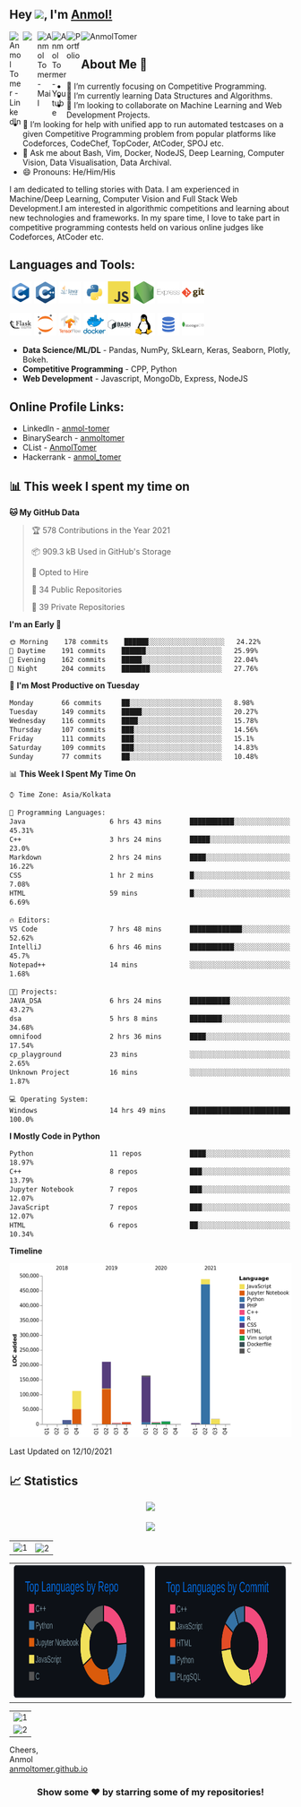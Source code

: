 ## Hey <img src="https://github.com/TheDudeThatCode/TheDudeThatCode/blob/master/Assets/Hi.gif" width="29px">, I'm [Anmol!](https://anmoltomer.github.io/) 
<a href="https://www.linkedin.com/in/anmol-tomer/">
  <img align="left" alt="Anmol Tomer - LinkedIn" width="24px" src="https://cdn.jsdelivr.net/npm/simple-icons@v3/icons/linkedin.svg"/>
</a>

<a href="https://twitter.com/anmol_tomer_cc">
  <img align="left" width="26px" src="https://cdn.jsdelivr.net/npm/simple-icons@v3/icons/twitter.svg" />
</a>

<a href="mailto:anmol3540@gmail.com">
  <img align="left" alt="Anmol Tomer - Mail" width="26px" src="https://img.icons8.com/ios-glyphs/30/000000/new-post.png"/>
</a>
<a href="https://www.youtube.com/c/CosmicCommander">
  <img align="left" alt="Anmol Tomer - Youtube" width="26px" src="https://cdn.jsdelivr.net/npm/simple-icons@v3/icons/youtube.svg"/>
</a>

<a href="https://anmoltomer.github.io/">
  <img align="left" alt="Portfolio" width="26px" src="https://cdn.jsdelivr.net/npm/simple-icons@v3/icons/nucleo.svg"/>
</a>

<img src="https://komarev.com/ghpvc/?username=AnmolTomer" alt="AnmolTomer"/>

## About Me 🚀

- 🔭 I’m currently focusing on Competitive Programming.
- 🌱 I’m currently learning Data Structures and Algorithms.
- 👯 I’m looking to collaborate on Machine Learning and Web Development Projects.
- 🤔 I’m looking for help with unified app to run automated testcases on a given Competitive Programming problem from popular platforms like Codeforces, CodeChef, TopCoder, AtCoder, SPOJ etc.
- 💬 Ask me about Bash, Vim, Docker, NodeJS, Deep Learning, Computer Vision, Data Visualisation, Data Archival.
- 😄 Pronouns: He/Him/His
<!-- - 📫 How to reach me: https://anmoltomer.github.io/ -->


I am dedicated to telling stories with Data. I am experienced in Machine/Deep Learning, Computer Vision and Full Stack Web Development.I am interested in algorithmic competitions and learning about new technologies and frameworks. In my spare time, I love to take part in competitive programming contests held on various online judges like Codeforces, AtCoder etc.

## **Languages and Tools:**  

<!-- <code><img height="20" src="https://raw.githubusercontent.com/github/explore/80688e429a7d4ef2fca1e82350fe8e3517d3494d/topics/android/android.png"></code> -->
<code><img height="40" src="https://raw.githubusercontent.com/github/explore/80688e429a7d4ef2fca1e82350fe8e3517d3494d/topics/c/c.png"></code>
<code><img height="40" src="https://raw.githubusercontent.com/github/explore/80688e429a7d4ef2fca1e82350fe8e3517d3494d/topics/cpp/cpp.png"></code>
<code><img height="40" src="https://raw.githubusercontent.com/github/explore/80688e429a7d4ef2fca1e82350fe8e3517d3494d/topics/java/java.png"></code>
<code><img height="40" src="https://raw.githubusercontent.com/github/explore/80688e429a7d4ef2fca1e82350fe8e3517d3494d/topics/python/python.png"></code>
<code><img height="40" src="https://raw.githubusercontent.com/github/explore/80688e429a7d4ef2fca1e82350fe8e3517d3494d/topics/javascript/javascript.png"></code>
<code><img height="40" src="https://raw.githubusercontent.com/github/explore/80688e429a7d4ef2fca1e82350fe8e3517d3494d/topics/nodejs/nodejs.png"></code>
<code><img height="40" src="https://raw.githubusercontent.com/github/explore/80688e429a7d4ef2fca1e82350fe8e3517d3494d/topics/express/express.png"></code>
<code><img height="40" src="https://raw.githubusercontent.com/github/explore/80688e429a7d4ef2fca1e82350fe8e3517d3494d/topics/git/git.png"></code>
<br />

<code><img height="40" src="https://raw.githubusercontent.com/github/explore/80688e429a7d4ef2fca1e82350fe8e3517d3494d/topics/flask/flask.png"></code>
<code><img height="40" src="https://raw.githubusercontent.com/github/explore/80688e429a7d4ef2fca1e82350fe8e3517d3494d/topics/jupyter-notebook/jupyter-notebook.png"></code>
<code><img height="40" src="https://raw.githubusercontent.com/github/explore/80688e429a7d4ef2fca1e82350fe8e3517d3494d/topics/tensorflow/tensorflow.png"></code>
<code><img height="40" src="https://raw.githubusercontent.com/github/explore/80688e429a7d4ef2fca1e82350fe8e3517d3494d/topics/docker/docker.png"></code>
<code><img height="40" src="https://raw.githubusercontent.com/github/explore/80688e429a7d4ef2fca1e82350fe8e3517d3494d/topics/bash/bash.png"></code>
<code><img height="40" src="https://raw.githubusercontent.com/github/explore/80688e429a7d4ef2fca1e82350fe8e3517d3494d/topics/linux/linux.png"></code>
<code><img height="40" src="https://raw.githubusercontent.com/github/explore/80688e429a7d4ef2fca1e82350fe8e3517d3494d/topics/sql/sql.png"></code>
<code><img height="40" src="https://raw.githubusercontent.com/github/explore/80688e429a7d4ef2fca1e82350fe8e3517d3494d/topics/mongodb/mongodb.png"></code>



<!-- <code><img height="20" src="https://raw.githubusercontent.com/github/explore/80688e429a7d4ef2fca1e82350fe8e3517d3494d/topics/csharp/csharp.png"></code> -->
- **Data Science/ML/DL** - Pandas, NumPy, SkLearn, Keras, Seaborn, Plotly, Bokeh.
- **Competitive Programming** - CPP, Python
- **Web Development** - Javascript, MongoDb, Express, NodeJS

## **Online Profile Links:**

- LinkedIn - [anmol-tomer](https://www.linkedin.com/in/anmol-tomer/)
- BinarySearch - [anmoltomer](https://binarysearch.com/@/anmoltomer)
- CList - [AnmolTomer](https://clist.by/coder/anmoltomer/)
- Hackerrank - [anmol_tomer](https://www.hackerrank.com/anmol_tomer)

## 📊 **This week I spent my time on** 

<!--START_SECTION:waka-->
**🐱 My GitHub Data** 

> 🏆 578 Contributions in the Year 2021
 > 
> 📦 909.3 kB Used in GitHub's Storage 
 > 
> 💼 Opted to Hire
 > 
> 📜 34 Public Repositories 
 > 
> 🔑 39 Private Repositories  
 > 
**I'm an Early 🐤** 

```text
🌞 Morning    178 commits    ██████░░░░░░░░░░░░░░░░░░░   24.22% 
🌆 Daytime    191 commits    ██████░░░░░░░░░░░░░░░░░░░   25.99% 
🌃 Evening    162 commits    █████░░░░░░░░░░░░░░░░░░░░   22.04% 
🌙 Night      204 commits    ███████░░░░░░░░░░░░░░░░░░   27.76%

```
📅 **I'm Most Productive on Tuesday** 

```text
Monday       66 commits     ██░░░░░░░░░░░░░░░░░░░░░░░   8.98% 
Tuesday      149 commits    █████░░░░░░░░░░░░░░░░░░░░   20.27% 
Wednesday    116 commits    ████░░░░░░░░░░░░░░░░░░░░░   15.78% 
Thursday     107 commits    ███░░░░░░░░░░░░░░░░░░░░░░   14.56% 
Friday       111 commits    ███░░░░░░░░░░░░░░░░░░░░░░   15.1% 
Saturday     109 commits    ███░░░░░░░░░░░░░░░░░░░░░░   14.83% 
Sunday       77 commits     ██░░░░░░░░░░░░░░░░░░░░░░░   10.48%

```


📊 **This Week I Spent My Time On** 

```text
⌚︎ Time Zone: Asia/Kolkata

💬 Programming Languages: 
Java                     6 hrs 43 mins       ███████████░░░░░░░░░░░░░░   45.31% 
C++                      3 hrs 24 mins       █████░░░░░░░░░░░░░░░░░░░░   23.0% 
Markdown                 2 hrs 24 mins       ████░░░░░░░░░░░░░░░░░░░░░   16.22% 
CSS                      1 hr 2 mins         █░░░░░░░░░░░░░░░░░░░░░░░░   7.08% 
HTML                     59 mins             █░░░░░░░░░░░░░░░░░░░░░░░░   6.69%

🔥 Editors: 
VS Code                  7 hrs 48 mins       █████████████░░░░░░░░░░░░   52.62% 
IntelliJ                 6 hrs 46 mins       ███████████░░░░░░░░░░░░░░   45.7% 
Notepad++                14 mins             ░░░░░░░░░░░░░░░░░░░░░░░░░   1.68%

🐱‍💻 Projects: 
JAVA_DSA                 6 hrs 24 mins       ██████████░░░░░░░░░░░░░░░   43.27% 
dsa                      5 hrs 8 mins        ████████░░░░░░░░░░░░░░░░░   34.68% 
omnifood                 2 hrs 36 mins       ████░░░░░░░░░░░░░░░░░░░░░   17.54% 
cp_playground            23 mins             ░░░░░░░░░░░░░░░░░░░░░░░░░   2.65% 
Unknown Project          16 mins             ░░░░░░░░░░░░░░░░░░░░░░░░░   1.87%

💻 Operating System: 
Windows                  14 hrs 49 mins      █████████████████████████   100.0%

```

**I Mostly Code in Python** 

```text
Python                   11 repos            ████░░░░░░░░░░░░░░░░░░░░░   18.97% 
C++                      8 repos             ███░░░░░░░░░░░░░░░░░░░░░░   13.79% 
Jupyter Notebook         7 repos             ███░░░░░░░░░░░░░░░░░░░░░░   12.07% 
JavaScript               7 repos             ███░░░░░░░░░░░░░░░░░░░░░░   12.07% 
HTML                     6 repos             ██░░░░░░░░░░░░░░░░░░░░░░░   10.34%

```


**Timeline**

![Chart not found](https://raw.githubusercontent.com/AnmolTomer/AnmolTomer/master/charts/bar_graph.png) 


 Last Updated on 12/10/2021
<!--END_SECTION:waka-->


## 📈 Statistics
<p align="center">
<img src="https://github-profile-trophy.vercel.app/?username=AnmolTomer&theme=darkhub">
<br><br>
<img src="https://github-readme-streak-stats.herokuapp.com/?user=AnmolTomer&theme=merko">
</p>
<table>
  <tr>
    <td><img src="https://github-readme-stats.vercel.app/api?username=AnmolTomer&theme=chartreuse-dark&show_icons=true&include_all_commits=true&count_private=true"  display=block width=100% height=auto alt="1"></td>
    <td><img src="https://github-readme-stats.vercel.app/api/top-langs/?username=AnmolTomer&theme=chartreuse-dark&layout=compact&hide=Jupyter%20Notebook"  display=block height=190 align="center" alt="2"></td>
   </tr>
</table>

<!--  CUSTOM FROM PROFILE SUMMARY CARD-->
<table>
  <tr>
    <td><img src="https://raw.githubusercontent.com/AnmolTomer/ProfileSummaryCard/master/profile-summary-card-output/github_dark/1-repos-per-language.svg"  display=block width=100% height=240 alt="1"></td>
    <td><img src="https://raw.githubusercontent.com/AnmolTomer/ProfileSummaryCard/master/profile-summary-card-output/github_dark/2-most-commit-language.svg"  display=block height=240 width=100% align="center" alt="2"></td>
   </tr>
</table>
<!--  CUSTOM FROM PROFILE SUMMARY CARD ENDS-->

<table cellpadding="8" cellspacing="8">
  <tr>
    <td><img src="https://github-profile-summary-cards.vercel.app/api/cards/profile-details?username=AnmolTomer&theme=solarized_dark"  display=block width=100% height=auto alt="1"></td>
   </tr>
   <tr>
      <td><img src="https://activity-graph.herokuapp.com/graph?username=AnmolTomer&bg_color=073642&color=1ced8c&line=006400&point=27d6a7&area=true" display=block width=100% height=auto alt="2"></td>
  </td>
  </tr>
</table>


Cheers,<br />
Anmol<br />
[anmoltomer.github.io](https://anmoltomer.github.io)

<div align="center">

### Show some ❤️ by starring some of my repositories!

</div>
